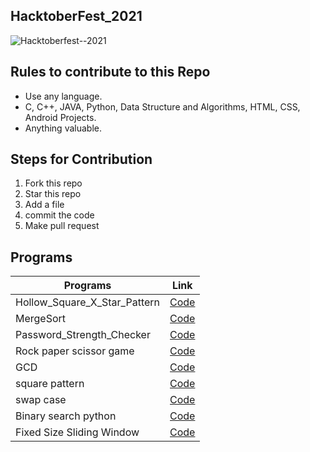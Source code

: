 ## HacktoberFest_2021

![Hacktoberfest--2021](https://user-images.githubusercontent.com/60610128/135744545-b457143b-4741-4f9c-8ecf-f5a6494b5a9a.jpg)

## Rules to contribute to this Repo

- Use any language.
- C, C++, JAVA, Python, Data Structure and Algorithms, HTML, CSS, Android Projects.
- Anything valuable.

## Steps for Contribution

1. Fork this repo
2. Star this repo
3. Add a file
4. commit the code
5. Make pull request


## Programs

| Programs  | Link |
| ------------- | ------------- |
| Hollow_Square_X_Star_Pattern |[Code](https://github.com/susverma/HacktoberFest_2021/blob/main/Hollow_Square_X_Star_Pattern) |
| MergeSort |[Code](https://github.com/susverma/HacktoberFest_2021/blob/main/MergeSort.py)|
| Password_Strength_Checker |[Code](https://github.com/susverma/HacktoberFest_2021/blob/main/Password_Strength_Checker.py)
| Rock paper scissor game |[Code](https://github.com/susverma/HacktoberFest_2021/blob/main/game.py)|
| GCD|[Code](https://github.com/susverma/HacktoberFest_2021/blob/main/gcd.py)|
| square pattern |[Code](https://github.com/susverma/HacktoberFest_2021/blob/main/square_pattern.py)|
| swap case |[Code](https://github.com/susverma/HacktoberFest_2021/blob/main/swap_case.py)|
| Binary search python |[Code](https://github.com/susverma/HacktoberFest_2021/blob/main/binarysearch-python.py)|
| Fixed Size Sliding Window |[Code](https://github.com/susverma/HacktoberFest_2021/blob/main/fixedsizeslidingwindow.py)|

